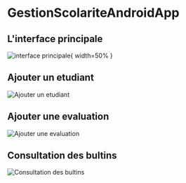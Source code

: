 # GestionScolariteAndroidApp

## L'interface principale
![interface principale](https://github.com/AARISM99/gestionScolariteAndroidApp/blob/main/app/src/main/res/screenshots/Screenshot_2022-02-24-21-42-44-050_com.example.gestionscolarite.jpg?raw=true){ width=50% }
## Ajouter un etudiant
![Ajouter un etudiant](https://github.com/AARISM99/gestionScolariteAndroidApp/blob/main/app/src/main/res/screenshots/Screenshot_2022-02-24-04-05-18-344_com.example.gestionscolarite.jpg?raw=true)
## Ajouter une evaluation
![Ajouter une evaluation](https://github.com/AARISM99/gestionScolariteAndroidApp/blob/main/app/src/main/res/screenshots/Screenshot_2022-02-24-21-43-51-853_com.example.gestionscolarite.jpg?raw=true)
## Consultation des bultins
![Consultation des bultins](https://github.com/AARISM99/gestionScolariteAndroidApp/blob/main/app/src/main/res/screenshots/Screenshot_2022-02-24-04-53-07-574_com.example.gestionscolarite.jpg?raw=true)


